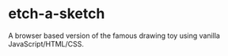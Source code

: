 # etch-a-sketch

A browser based version of the famous drawing toy using vanilla JavaScript/HTML/CSS.
